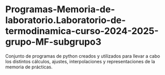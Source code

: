 # Programas-Memoria-de-laboratorio.Laboratorio-de-termodinamica-curso-2024-2025-grupo-MF-subgrupo3
Conjunto de programas de python creados y utilizados para llevar a cabo los distintos cálculos, ajustes, interpolaciones y representaciones de la memoria de prácticas.
